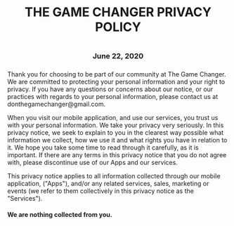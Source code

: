 <html>
<head>
<title>Notes Privacy Policy</title>
</head>
<body>

<div><h1 align='center'>THE GAME CHANGER PRIVACY POLICY<h1></div>
<div><h3 align='center'>June 22, 2020<h3></div>
<div><p>
Thank you for choosing to be part of our community at The Game Changer. We are committed to protecting your personal information and your right to privacy. If you have any questions or concerns about our notice, or our practices with regards to your personal information, please contact us at donthegamechanger@gmail.com.

When you visit our mobile application, and use our services, you trust us with your personal information. We take your privacy very seriously. In this privacy notice, we seek to explain to you in the clearest way possible what information we collect, how we use it and what rights you have in relation to it. We hope you take some time to read through it carefully, as it is important. If there are any terms in this privacy notice that you do not agree with, please discontinue use of our Apps and our services.

This privacy notice applies to all information collected through our mobile application, ("Apps"), and/or any related services, sales, marketing or events (we refer to them collectively in this privacy notice as the "Services").
</p>
<h4>We are nothing collected from you.<h4>
</div>
</body>
</html>
